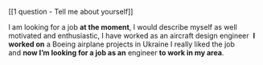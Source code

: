 [[1 question - Tell me about yourself]]

l am looking for a job **at the moment**, I would describe myself as well motivated and enthusiastic, I have worked as an aircraft design engineer  **I worked on** a Boeing airplane projects in Ukraine I really liked the job  and **now I’m looking for a job as an** engineer **to work in my area**.
